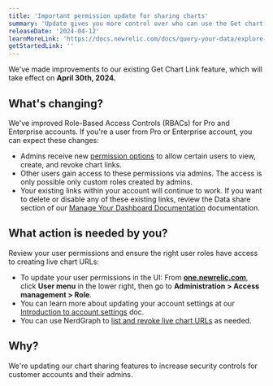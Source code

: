 ```yaml
---
title: 'Important permission update for sharing charts'
summary: 'Update gives you more control over who can use the Get chart link feature'
releaseDate: '2024-04-12'
learnMoreLink: 'https://docs.newrelic.com/docs/query-your-data/explore-query-data/dashboards/manage-your-dashboard/#data-share'
getStartedLink: ''
---
```


We've made improvements to our existing Get Chart Link feature, which will take effect on **April 30th, 2024.**

## What's changing?

We've improved Role-Based Access Controls (RBACs) for Pro and Enterprise accounts. If you're a user from Pro or Enterprise account, you can expect these changes:

- Admins receive new [permission options](https://docs.newrelic.com/docs/accounts/accounts-billing/new-relic-one-user-management/user-permissions/#dashboards) to allow certain users to view, create, and revoke chart links.
- Other users gain access to these permissions via admins. The access is only possible only custom roles created  by admins.
- Your existing links within your account will continue to work. If you want to delete or disable any of these existing links, review the Data share section of our [Manage Your Dashboard Documentation](https://docs.newrelic.com/docs/query-your-data/explore-query-data/dashboards/manage-your-dashboard/#data-share) documentation.

## What action is needed by you?

Review your user permissions and ensure the right user roles have access to creating live chart URLs:

- To update your user permissions in the UI: From **[one.newrelic.com](https://one.newrelic.com)**, click **User menu** in the lower right, then go to **Administration > Access management > Role**. 
- You can learn more about updating your account settings at our [Introduction to account settings](https://docs.newrelic.com/docs/accounts/accounts-billing/general-account-settings/intro-account-settings/) doc.
- You can use NerdGraph to [list and revoke live chart URLs](https://docs.newrelic.com/docs/apis/nerdgraph/examples/manage-live-chart-urls-via-api/) as needed. 

## Why?

We're updating our chart sharing features to increase security controls for customer accounts and their admins. 
